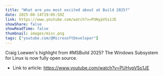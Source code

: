```yaml
---
title: "What are you most excited about at Build 2025?"
date: 2025-08-14T19:05:59Z
link: https://www.youtube.com/watch?v=PUHypVSs1JE
showShare: false
showReadTime: false
thumbnail: images/misc.png
tags: ["youtube.com/@MicrosoftDeveloper"]
---
```

Craig Loewen's highlight from #MSBuild 2025? The Windows Subsystem for Linux is now fully open source.

- Link to article: https://www.youtube.com/watch?v=PUHypVSs1JE